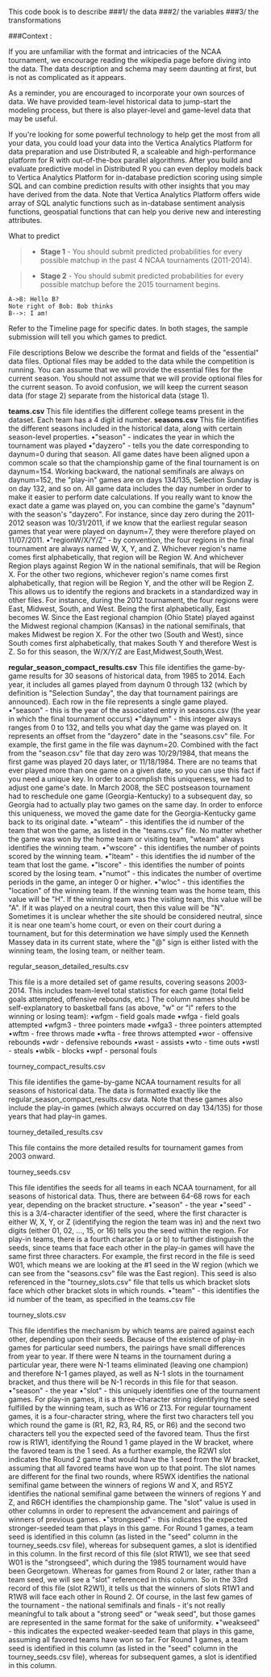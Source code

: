 
This code book is to describe 
###1/ the data
###2/ the variables
###3/ the transformations 

###Context :

If you are unfamiliar with the format and intricacies of the NCAA tournament, we encourage reading the wikipedia page before diving into the data.  The data description and schema may seem daunting at first, but is not as complicated as it appears.

As a reminder, you are encouraged to incorporate your own sources of data.
We have provided team-level historical data to jump-start the modeling process, but there is also player-level and game-level data that may be useful.

If you're looking for some powerful technology to help get the most from all your data, you could load your data into the Vertica Analytics Platform for data preparation and use Distributed R, a scaleable and high-performance platform for R with out-of-the-box parallel algorithms.
After you build and evaluate predictive model in Distributed R you can even deploy models back to Vertica Analytics Platform for in-database prediction scoring using simple SQL and can combine prediction results with other insights that you may have derived from the data.
Note that Vertica Analytics Platform offers wide array of SQL analytic functions such as in-database sentiment analysis functions, geospatial functions that can help you derive new and interesting attributes.

What to predict
 
> - **Stage 1** - You should submit predicted probabilities for every possible matchup in the past 4 NCAA tournaments (2011-2014).
 
> - **Stage 2** - You should submit predicted probabilities for every possible matchup before the 2015 tournament begins.

```sequence
A->B: Hello B?
Note right of Bob: Bob thinks
B-->: I am!
```


Refer to the Timeline page for specific dates.
In both stages, the sample submission will tell you which games to predict.
 
File descriptions
Below we describe the format and fields of the "essential" data files.
Optional files may be added to the data while the competition is running.
You can assume that we will provide the essential files for the current season.
You should not assume that we will provide optional files for the current season.
To avoid confusion, we will keep the current season data (for stage 2) separate from the historical data (stage 1).
 
**teams.csv** This file identifies the different college teams present in the dataset. Each team has a 4 digit id number.
**seasons.csv** This file identifies the different seasons included in the historical data, along with certain season-level properties.
 •"season" - indicates the year in which the tournament was played
 •"dayzero" - tells you the date corresponding to daynum=0 during that season. All game dates have been aligned upon a common scale so that the championship game of the final tournament is on daynum=154. Working backward, the national semifinals are always on daynum=152, the "play-in" games are on days 134/135, Selection Sunday is on day 132, and so on. All game data includes the day number in order to make it easier to perform date calculations. If you really want to know the exact date a game was played on, you can combine the game's "daynum" with the season's "dayzero". For instance, since day zero during the 2011-2012 season was 10/31/2011, if we know that the earliest regular season games that year were played on daynum=7, they were therefore played on 11/07/2011.
 •"regionW/X/Y/Z" - by convention, the four regions in the final tournament are always named W, X, Y, and Z. Whichever region's name comes first alphabetically, that region will be Region W. And whichever Region plays against Region W in the national semifinals, that will be Region X. For the other two regions, whichever region's name comes first alphabetically, that region will be Region Y, and the other will be Region Z. This allows us to identify the regions and brackets in a standardized way in other files. For instance, during the 2012 tournament, the four regions were East, Midwest, South, and West. Being the first alphabetically, East becomes W. Since the East regional champion (Ohio State) played against the Midwest regional champion (Kansas) in the national semifinals, that makes Midwest be region X. For the other two (South and West), since South comes first alphabetically, that makes South Y and therefore West is Z. So for this season, the W/X/Y/Z are East,Midwest,South,West.
 
**regular_season_compact_results.csv**
This file identifies the game-by-game results for 30 seasons of historical data, from 1985 to 2014.
Each year, it includes all games played from daynum 0 through 132 (which by definition is "Selection Sunday", the day that tournament pairings are announced). Each row in the file represents a single game played.
 •"season" - this is the year of the associated entry in seasons.csv (the year in which the final tournament occurs)
 •"daynum" - this integer always ranges from 0 to 132, and tells you what day the game was played on. It represents an offset from the "dayzero" date in the "seasons.csv" file. For example, the first game in the file was daynum=20. Combined with the fact from the "season.csv" file that day zero was 10/29/1984, that means the first game was played 20 days later, or 11/18/1984. There are no teams that ever played more than one game on a given date, so you can use this fact if you need a unique key. In order to accomplish this uniqueness, we had to adjust one game's date. In March 2008, the SEC postseason tournament had to reschedule one game (Georgia-Kentucky) to a subsequent day, so Georgia had to actually play two games on the same day. In order to enforce this uniqueness, we moved the game date for the Georgia-Kentucky game back to its original date.
 •"wteam" - this identifies the id number of the team that won the game, as listed in the "teams.csv" file. No matter whether the game was won by the home team or visiting team, "wteam" always identifies the winning team.
 •"wscore" - this identifies the number of points scored by the winning team.
 •"lteam" - this identifies the id number of the team that lost the game.
 •"lscore" - this identifies the number of points scored by the losing team.
 •"numot" - this indicates the number of overtime periods in the game, an integer 0 or higher.
 •"wloc" - this identifies the "location" of the winning team. If the winning team was the home team, this value will be "H". If the winning team was the visiting team, this value will be "A". If it was played on a neutral court, then this value will be "N". Sometimes it is unclear whether the site should be considered neutral, since it is near one team's home court, or even on their court during a tournament, but for this determination we have simply used the Kenneth Massey data in its current state, where the "@" sign is either listed with the winning team, the losing team, or neither team.
 
regular_season_detailed_results.csv
 
This file is a more detailed set of game results, covering seasons 2003-2014. This includes team-level total statistics for each game (total field goals attempted, offensive rebounds, etc.) The column names should be self-explanatory to basketball fans (as above, "w" or "l" refers to the winning or losing team):
 •wfgm - field goals made
 •wfga - field goals attempted
 •wfgm3 - three pointers made
 •wfga3 - three pointers attempted
 •wftm - free throws made
 •wfta - free throws attempted
 •wor - offensive rebounds
 •wdr - defensive rebounds
 •wast - assists
 •wto - time outs
 •wstl - steals
 •wblk - blocks
 •wpf - personal fouls
 
tourney_compact_results.csv
 
This file identifies the game-by-game NCAA tournament results for all seasons of historical data. The data is formatted exactly like the regular_season_compact_results.csv data. Note that these games also include the play-in games (which always occurred on day 134/135) for those years that had play-in games.
 
tourney_detailed_results.csv
 
This file contains the more detailed results for tournament games from 2003 onward.
 
tourney_seeds.csv
 
This file identifies the seeds for all teams in each NCAA tournament, for all seasons of historical data. Thus, there are between 64-68 rows for each year, depending on the bracket structure.
 •"season" - the year
 •"seed" - this is a 3/4-character identifier of the seed, where the first character is either W, X, Y, or Z (identifying the region the team was in) and the next two digits (either 01, 02, ..., 15, or 16) tells you the seed within the region. For play-in teams, there is a fourth character (a or b) to further distinguish the seeds, since teams that face each other in the play-in games will have the same first three characters. For example, the first record in the file is seed W01, which means we are looking at the #1 seed in the W region (which we can see from the "seasons.csv" file was the East region). This seed is also referenced in the "tourney_slots.csv" file that tells us which bracket slots face which other bracket slots in which rounds.
 •"team" - this identifies the id number of the team, as specified in the teams.csv file
 
tourney_slots.csv
 
This file identifies the mechanism by which teams are paired against each other, depending upon their seeds. Because of the existence of play-in games for particular seed numbers, the pairings have small differences from year to year. If there were N teams in the tournament during a particular year, there were N-1 teams eliminated (leaving one champion) and therefore N-1 games played, as well as N-1 slots in the tournament bracket, and thus there will be N-1 records in this file for that season.
 •"season" - the year
 •"slot" - this uniquely identifies one of the tournament games. For play-in games, it is a three-character string identifying the seed fulfilled by the winning team, such as W16 or Z13. For regular tournament games, it is a four-character string, where the first two characters tell you which round the game is (R1, R2, R3, R4, R5, or R6) and the second two characters tell you the expected seed of the favored team. Thus the first row is R1W1, identifying the Round 1 game played in the W bracket, where the favored team is the 1 seed. As a further example, the R2W1 slot indicates the Round 2 game that would have the 1 seed from the W bracket, assuming that all favored teams have won up to that point. The slot names are different for the final two rounds, where R5WX identifies the national semifinal game between the winners of regions W and X, and R5YZ identifies the national semifinal game between the winners of regions Y and Z, and R6CH identifies the championship game. The "slot" value is used in other columns in order to represent the advancement and pairings of winners of previous games.
 •"strongseed" - this indicates the expected stronger-seeded team that plays in this game. For Round 1 games, a team seed is identified in this column (as listed in the "seed" column in the tourney_seeds.csv file), whereas for subsequent games, a slot is identified in this column. In the first record of this file (slot R1W1), we see that seed W01 is the "strongseed", which during the 1985 tournament would have been Georgetown. Whereas for games from Round 2 or later, rather than a team seed, we will see a "slot" referenced in this column. So in the 33rd record of this file (slot R2W1), it tells us that the winners of slots R1W1 and R1W8 will face each other in Round 2. Of course, in the last few games of the tournament - the national semifinals and finals - it's not really meaningful to talk about a "strong seed" or "weak seed", but those games are represented in the same format for the sake of uniformity.
 •"weakseed" - this indicates the expected weaker-seeded team that plays in this game, assuming all favored teams have won so far. For Round 1 games, a team seed is identified in this column (as listed in the "seed" column in the tourney_seeds.csv file), whereas for subsequent games, a slot is identified in this column.
